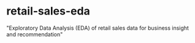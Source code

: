 # retail-sales-eda
"Exploratory Data Analysis (EDA) of retail sales data for business insight and recommendation"
